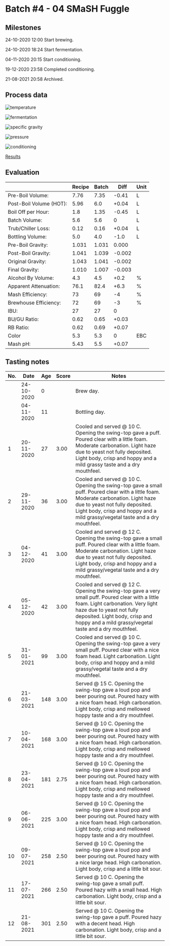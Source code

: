 # Batch #4 - 04 SMaSH Fuggle

## Milestones

24-10-2020 12:00 Start brewing.

24-10-2020 18:24 Start fermentation.

04-11-2020 20:15 Start conditioning.

19-12-2020 23:58 Completed conditioning.

21-08-2021 20:58 Archived.

## Process data

![temperature](temperature.png)

![fermentation](fermentation.png)

![specific gravity](gravity.png)

![pressure](pressure.png)

![conditioning](conditioning.png)

[Results](./Batch_4_04_SMaSH_Fuggle_results.pdf)

## Evaluation

|                         | Recipe | Batch | Diff   | Unit |
|-------------------------|--------|-------|--------|------|
| Pre-Boil Volume:        | 7.76   | 7.35  | -0.41  | L    |
| Post-Boil Volume (HOT): | 5.96   | 6.0   | +0.04  | L    |
| Boil Off per Hour:      | 1.8    | 1.35  | -0.45  | L    |
| Batch Volume:           | 5.6    | 5.6   |  0     | L    |
| Trub/Chiller Loss:      | 0.12   | 0.16  | +0.04  | L    |
| Bottling Volume:        | 5.0    | 4.0   | -1.0   | L    |
| Pre-Boil Gravity:       | 1.031  | 1.031 |  0.000 |      |
| Post-Boil Gravity:      | 1.041  | 1.039 | -0.002 |      |
| Original Gravity:       | 1.043  | 1.041 | -0.002 |      |
| Final Gravity:          | 1.010  | 1.007 | -0.003 |      |
| Alcohol By Volume:      | 4.3    | 4.5   | +0.2   | %    |
| Apparent Attenuation:   | 76.1   | 82.4  | +6.3   | %    |
| Mash Efficiency:        | 73     | 69    | -4     | %    |
| Brewhouse Efficiency:   | 72     | 69    | -3     | %    |
| IBU:                    | 27     | 27    |  0     |      |
| BU/GU Ratio:            | 0.62   | 0.65  | +0.03  |      |
| RB Ratio:               | 0.62   | 0.69  | +0.07  |      |
| Color                   | 5.3    | 5.3   |  0     | EBC  |
| Mash pH:                | 5.43   | 5.5   | +0.07  |      |

## Tasting notes

| No. | Date       | Age | Score | Notes |
|-----|------------|-----|-------|-------|
|     | 24-10-2020 |   0 |       | Brew day. |
|     | 04-11-2020 |  11 |       | Bottling day. |
|   1 | 20-11-2020 |  27 |  3.00 | Cooled and served @ 10 C. Opening the swing-top gave a puff. Poured clear with a little foam. Moderate carbonation. Light haze due to yeast not fully deposited. Light body, crisp and hoppy and a mild grassy taste and a dry mouthfeel. |
|   2 | 29-11-2020 |  36 |  3.00 | Cooled and served @ 10 C. Opening the swing-top gave a small puff. Poured clear with a little foam. Moderate carbonation. Light haze due to yeast not fully deposited. Light body, crisp and hoppy and a mild grassy/vegetal taste and a dry mouthfeel. |
|   3 | 04-12-2020 |  41 |  3.00 | Cooled and served @ 12 C. Opening the swing-top gave a small puff. Poured clear with a little foam. Moderate carbonation. Light haze due to yeast not fully deposited. Light body, crisp and hoppy and a mild grassy/vegetal taste and a dry mouthfeel. |
|   4 | 05-12-2020 |  42 |  3.00 | Cooled and served @ 12 C. Opening the swing-top gave a very small puff. Poured clear with a little foam. Light carbonation. Very light haze due to yeast not fully deposited. Light body, crisp and hoppy and a mild grassy/vegetal taste and a dry mouthfeel. |
|   5 | 31-01-2021 |  99 |  3.00 | Cooled and served @ 10 C. Opening the swing-top gave a very small puff. Poured clear with a nice foam head. Light carbonation. Light body, crisp and hoppy and a mild grassy/vegetal taste and a dry mouthfeel. |
|   6 | 21-03-2021 | 148 |  3.00 | Served @ 15 C. Opening the swing-top gave a loud pop and beer pouring out. Poured hazy with a nice foam head. High carbonation. Light body, crisp and mellowed hoppy taste and a dry mouthfeel. |
|   7 | 10-04-2021 | 168 |  3.00 | Served @ 10 C. Opening the swing-top gave a loud pop and beer pouring out. Poured hazy with a nice foam head. High carbonation. Light body, crisp and mellowed hoppy taste and a dry mouthfeel. |
|   8 | 23-04-2021 | 181 |  2.75 | Served @ 10 C. Opening the swing-top gave a loud pop and beer pouring out. Poured hazy with a nice foam head. High carbonation. Light body, crisp and mellowed hoppy taste and a dry mouthfeel. |
|   9 | 06-06-2021 | 225 |  3.00 | Served @ 10 C. Opening the swing-top gave a loud pop and beer pouring out. Poured hazy with a nice foam head. High carbonation. Light body, crisp and mellowed hoppy taste and a dry mouthfeel. |
|  10 | 09-07-2021 | 258 |  2.50 | Served @ 10 C. Opening the swing-top gave a loud pop and beer pouring out. Poured hazy with a nice large head. High carbonation. Light body, crisp and a little bit sour. |
|  11 | 17-07-2021 | 266 |  2.50 | Served @ 10 C. Opening the swing-top gave a small puff. Poured hazy with a small head. High carbonation. Light body, crisp and a little bit sour. |
|  12 | 21-08-2021 | 301 |  2.50 | Served @ 10 C. Opening the swing-top gave a puff. Poured hazy with a decent head. High carbonation. Light body, crisp and a little bit sour. |

